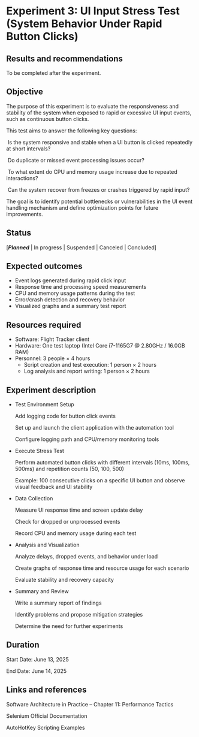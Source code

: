 # Experiment 3: UI Input Stress Test (System Behavior Under Rapid Button Clicks) 


## Results and recommendations 
To be completed after the experiment.

## Objective 
The purpose of this experiment is to evaluate the responsiveness and stability of the system when exposed to rapid or excessive UI input events, such as continuous button clicks.

This test aims to answer the following key questions:

​	Is the system responsive and stable when a UI button is clicked repeatedly at short intervals?

​	Do duplicate or missed event processing issues occur?

​	To what extent do CPU and memory usage increase due to repeated interactions?

​	Can the system recover from freezes or crashes triggered by rapid input?

The goal is to identify potential bottlenecks or vulnerabilities in the UI event handling mechanism and define optimization points for future improvements.

## Status
[***Planned*** | In progress | Suspended | Canceled | Concluded]

## Expected outcomes
 - Event logs generated during rapid click input
 - Response time and processing speed measurements
 - CPU and memory usage patterns during the test
 - Error/crash detection and recovery behavior
 - Visualized graphs and a summary test report

## Resources required
 - Software: Flight Tracker client
 - Hardware: One test laptop (Intel Core i7-1165G7 @ 2.80GHz / 16.0GB RAM)
 - Personnel: 3 people × 4 hours
   - Script creation and test execution: 1 person × 2 hours
   - Log analysis and report writing: 1 person × 2 hours
   

## Experiment description
- Test Environment Setup

  Add logging code for button click events

  Set up and launch the client application with the automation tool

  Configure logging path and CPU/memory monitoring tools

- Execute Stress Test

  Perform automated button clicks with different intervals (10ms, 100ms, 500ms) and repetition counts (50, 100, 500)

  Example: 100 consecutive clicks on a specific UI button and observe visual feedback and UI stability

- Data Collection

  Measure UI response time and screen update delay
  
  Check for dropped or unprocessed events
  
  Record CPU and memory usage during each test
  
- Analysis and Visualization

  Analyze delays, dropped events, and behavior under load
  
  Create graphs of response time and resource usage for each scenario
  
  Evaluate stability and recovery capacity
  
- Summary and Review

  Write a summary report of findings
  
  Identify problems and propose mitigation strategies
  
  Determine the need for further experiments

## Duration
Start Date: June 13, 2025

End Date: June 14, 2025

## Links and references
Software Architecture in Practice – Chapter 11: Performance Tactics

Selenium Official Documentation

AutoHotKey Scripting Examples